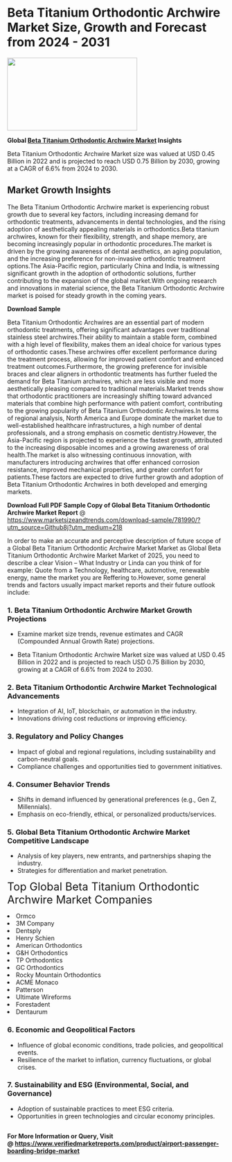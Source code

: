 <H1>Beta Titanium Orthodontic Archwire Market Size, Growth and Forecast from 2024 - 2031</H1><img class="aligncenter size-medium wp-image-584254" src="https://thirdeyenews.in/wp-content/uploads/2024/09/Global-Market-Research-300x168.jpeg" alt="" width="300" height="168" /><p><strong>Global&nbsp;<a href="https://www.marketsizeandtrends.com/download-sample/781990/?utm_source=Github8j?utm_medium=218">Beta Titanium Orthodontic Archwire Market</a> Insights</strong></p><p>Beta Titanium Orthodontic Archwire Market size was valued at USD 0.45 Billion in 2022 and is projected to reach USD 0.75 Billion by 2030, growing at a CAGR of 6.6% from 2024 to 2030.</p><p><h2>Market Growth Insights</h2> <p>The Beta Titanium Orthodontic Archwire market is experiencing robust growth due to several key factors, including increasing demand for orthodontic treatments, advancements in dental technologies, and the rising adoption of aesthetically appealing materials in orthodontics.Beta titanium archwires, known for their flexibility, strength, and shape memory, are becoming increasingly popular in orthodontic procedures.The market is driven by the growing awareness of dental aesthetics, an aging population, and the increasing preference for non-invasive orthodontic treatment options.The Asia-Pacific region, particularly China and India, is witnessing significant growth in the adoption of orthodontic solutions, further contributing to the expansion of the global market.With ongoing research and innovations in material science, the Beta Titanium Orthodontic Archwire market is poised for steady growth in the coming years.</p> <p><strong>Download Sample</strong></p> <p>Beta Titanium Orthodontic Archwires are an essential part of modern orthodontic treatments, offering significant advantages over traditional stainless steel archwires.Their ability to maintain a stable form, combined with a high level of flexibility, makes them an ideal choice for various types of orthodontic cases.These archwires offer excellent performance during the treatment process, allowing for improved patient comfort and enhanced treatment outcomes.Furthermore, the growing preference for invisible braces and clear aligners in orthodontic treatments has further fueled the demand for Beta Titanium archwires, which are less visible and more aesthetically pleasing compared to traditional materials.Market trends show that orthodontic practitioners are increasingly shifting toward advanced materials that combine high performance with patient comfort, contributing to the growing popularity of Beta Titanium Orthodontic Archwires.In terms of regional analysis, North America and Europe dominate the market due to well-established healthcare infrastructures, a high number of dental professionals, and a strong emphasis on cosmetic dentistry.However, the Asia-Pacific region is projected to experience the fastest growth, attributed to the increasing disposable incomes and a growing awareness of oral health.The market is also witnessing continuous innovation, with manufacturers introducing archwires that offer enhanced corrosion resistance, improved mechanical properties, and greater comfort for patients.These factors are expected to drive further growth and adoption of Beta Titanium Orthodontic Archwires in both developed and emerging markets.</p> <p><span class=""><strong>Download Full PDF Sample Copy of Global Beta Titanium Orthodontic Archwire Market Report</strong> @ <a href="https://www.marketsizeandtrends.com/download-sample/781990/?utm_source=Github8j?utm_medium=218" target="_blank">https://www.marketsizeandtrends.com/download-sample/781990/?utm_source=Github8j?utm_medium=218</a></span></p><p>In order to make an accurate and perceptive description of future scope of a Global&nbsp;Beta Titanium Orthodontic Archwire Market Market as Global&nbsp;Beta Titanium Orthodontic Archwire Market Market of 2025, you need to describe a clear Vision &ndash; What Industry or Linda can you think of for example: Quote from a Technology, healthcare, automotive, renewable energy, name the market you are Reffering to.However, some general trends and factors usually impact market reports and their future outlook include:</p><h3>1.&nbsp;<strong>Beta Titanium Orthodontic Archwire Market Growth Projections</strong></h3><ul><li>Examine market size trends, revenue estimates and CAGR (Compounded Annual Growth Rate) projections.</li><li><p>Beta Titanium Orthodontic Archwire Market size was valued at USD 0.45 Billion in 2022 and is projected to reach USD 0.75 Billion by 2030, growing at a CAGR of 6.6% from 2024 to 2030.</p></li></ul><h3>2.&nbsp;<strong>Beta Titanium Orthodontic Archwire Market Technological Advancements</strong></h3><ul><li>Integration of AI, IoT, blockchain, or automation in the industry.</li><li>Innovations driving cost reductions or improving efficiency.</li></ul><h3>3.&nbsp;<strong>Regulatory and Policy Changes</strong></h3><ul><li>Impact of global and regional regulations, including sustainability and carbon-neutral goals.</li><li>Compliance challenges and opportunities tied to government initiatives.</li></ul><h3>4.&nbsp;<strong>Consumer Behavior Trends</strong></h3><ul><li>Shifts in demand influenced by generational preferences (e.g., Gen Z, Millennials).</li><li>Emphasis on eco-friendly, ethical, or personalized products/services.</li></ul><h3>5.&nbsp;<strong>Global Beta Titanium Orthodontic Archwire Market Competitive Landscape</strong></h3><ul><li>Analysis of key players, new entrants, and partnerships shaping the industry.</li><li>Strategies for differentiation and market penetration.</li></ul><p data-pm-slice="1 1 []"><span style="color: inherit; font-family: inherit; font-size: 25px;">Top Global Beta Titanium Orthodontic Archwire Market Companies</span></p><div class="" data-test-id=""><p><li>Ormco</li><li> 3M Company</li><li> Dentsply</li><li> Henry Schien</li><li> American Orthodontics</li><li> G&H Orthodontics</li><li> TP Orthodontics</li><li> GC Orthodontics</li><li> Rocky Mountain Orthodontics</li><li> ACME Monaco</li><li> Patterson</li><li> Ultimate Wireforms</li><li> Forestadent</li><li> Dentaurum</li></p></div><h3>6.&nbsp;<strong>Economic and Geopolitical Factors</strong></h3><ul><li>Influence of global economic conditions, trade policies, and geopolitical events.</li><li>Resilience of the market to inflation, currency fluctuations, or global crises.</li></ul><h3>7.&nbsp;<strong>Sustainability and ESG (Environmental, Social, and Governance)</strong></h3><ul><li>Adoption of sustainable practices to meet ESG criteria.</li><li>Opportunities in green technologies and circular economy principles.</li></ul><h2><strong style="font-size: 14px;">For More Information or Query, Visit @&nbsp;</strong><a style="background-color: #ffffff; font-size: 14px;" href="https://www.marketsizeandtrends.com/report/beta-titanium-orthodontic-archwire-market/" target="_blank">https://www.verifiedmarketreports.com/product/airport-passenger-boarding-bridge-market</a></h2>